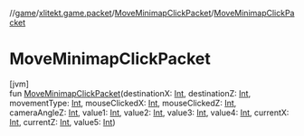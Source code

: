 //[game](../../../index.md)/[xlitekt.game.packet](../index.md)/[MoveMinimapClickPacket](index.md)/[MoveMinimapClickPacket](-move-minimap-click-packet.md)

# MoveMinimapClickPacket

[jvm]\
fun [MoveMinimapClickPacket](-move-minimap-click-packet.md)(destinationX: [Int](https://kotlinlang.org/api/latest/jvm/stdlib/kotlin/-int/index.html), destinationZ: [Int](https://kotlinlang.org/api/latest/jvm/stdlib/kotlin/-int/index.html), movementType: [Int](https://kotlinlang.org/api/latest/jvm/stdlib/kotlin/-int/index.html), mouseClickedX: [Int](https://kotlinlang.org/api/latest/jvm/stdlib/kotlin/-int/index.html), mouseClickedZ: [Int](https://kotlinlang.org/api/latest/jvm/stdlib/kotlin/-int/index.html), cameraAngleZ: [Int](https://kotlinlang.org/api/latest/jvm/stdlib/kotlin/-int/index.html), value1: [Int](https://kotlinlang.org/api/latest/jvm/stdlib/kotlin/-int/index.html), value2: [Int](https://kotlinlang.org/api/latest/jvm/stdlib/kotlin/-int/index.html), value3: [Int](https://kotlinlang.org/api/latest/jvm/stdlib/kotlin/-int/index.html), value4: [Int](https://kotlinlang.org/api/latest/jvm/stdlib/kotlin/-int/index.html), currentX: [Int](https://kotlinlang.org/api/latest/jvm/stdlib/kotlin/-int/index.html), currentZ: [Int](https://kotlinlang.org/api/latest/jvm/stdlib/kotlin/-int/index.html), value5: [Int](https://kotlinlang.org/api/latest/jvm/stdlib/kotlin/-int/index.html))
